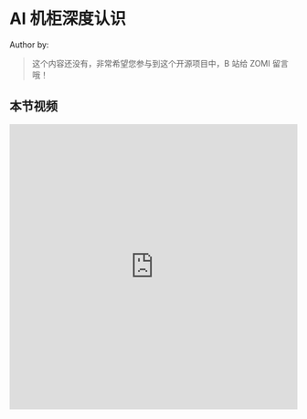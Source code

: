 <!--Copyright © ZOMI 适用于[License](https://github.com/Infrasys-AI/AIInfra)版权许可-->

# AI 机柜深度认识

Author by: 

> 这个内容还没有，非常希望您参与到这个开源项目中，B 站给 ZOMI 留言哦！

## 本节视频

<html>
<iframe src="https://player.bilibili.com/player.html?isOutside=true&aid=115011305348971&bvid=BV1DwtSzGE7Q&cid=31633245212&p=1&danmaku=0&t=30&autoplay=0" width="100%" height="500" scrolling="no" border="0" frameborder="no" framespacing="0" allowfullscreen="true"> </iframe>
</html>
